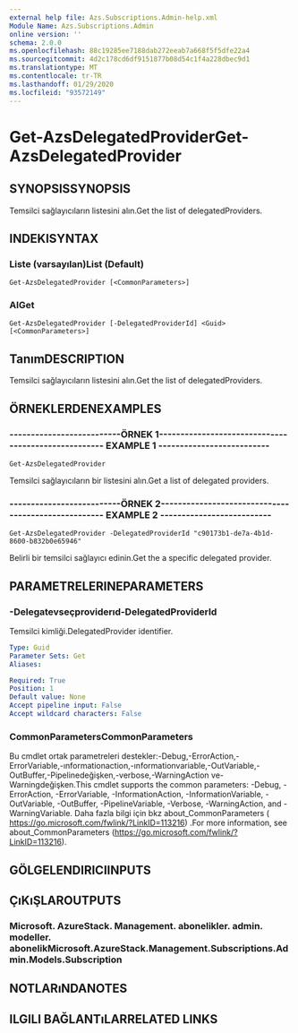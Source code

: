 ```yaml
---
external help file: Azs.Subscriptions.Admin-help.xml
Module Name: Azs.Subscriptions.Admin
online version: ''
schema: 2.0.0
ms.openlocfilehash: 88c19285ee7188dab272eeab7a668f5f5dfe22a4
ms.sourcegitcommit: 4d2c178cd6df9151877b08d54c1f4a228dbec9d1
ms.translationtype: MT
ms.contentlocale: tr-TR
ms.lasthandoff: 01/29/2020
ms.locfileid: "93572149"
---
```

# <span data-ttu-id="cdf63-101">Get-AzsDelegatedProvider</span><span class="sxs-lookup"><span data-stu-id="cdf63-101">Get-AzsDelegatedProvider</span></span>

## <span data-ttu-id="cdf63-102">SYNOPSIS</span><span class="sxs-lookup"><span data-stu-id="cdf63-102">SYNOPSIS</span></span>
<span data-ttu-id="cdf63-103">Temsilci sağlayıcıların listesini alın.</span><span class="sxs-lookup"><span data-stu-id="cdf63-103">Get the list of delegatedProviders.</span></span>

## <span data-ttu-id="cdf63-104">INDEKI</span><span class="sxs-lookup"><span data-stu-id="cdf63-104">SYNTAX</span></span>

### <span data-ttu-id="cdf63-105">Liste (varsayılan)</span><span class="sxs-lookup"><span data-stu-id="cdf63-105">List (Default)</span></span>
```
Get-AzsDelegatedProvider [<CommonParameters>]
```

### <span data-ttu-id="cdf63-106">Al</span><span class="sxs-lookup"><span data-stu-id="cdf63-106">Get</span></span>
```
Get-AzsDelegatedProvider [-DelegatedProviderId] <Guid> [<CommonParameters>]
```

## <span data-ttu-id="cdf63-107">Tanım</span><span class="sxs-lookup"><span data-stu-id="cdf63-107">DESCRIPTION</span></span>
<span data-ttu-id="cdf63-108">Temsilci sağlayıcıların listesini alın.</span><span class="sxs-lookup"><span data-stu-id="cdf63-108">Get the list of delegatedProviders.</span></span>

## <span data-ttu-id="cdf63-109">ÖRNEKLERDEN</span><span class="sxs-lookup"><span data-stu-id="cdf63-109">EXAMPLES</span></span>

### <span data-ttu-id="cdf63-110">--------------------------ÖRNEK 1--------------------------</span><span class="sxs-lookup"><span data-stu-id="cdf63-110">-------------------------- EXAMPLE 1 --------------------------</span></span>
```
Get-AzsDelegatedProvider
```

<span data-ttu-id="cdf63-111">Temsilci sağlayıcıların bir listesini alın.</span><span class="sxs-lookup"><span data-stu-id="cdf63-111">Get a list of delegated providers.</span></span>

### <span data-ttu-id="cdf63-112">--------------------------ÖRNEK 2--------------------------</span><span class="sxs-lookup"><span data-stu-id="cdf63-112">-------------------------- EXAMPLE 2 --------------------------</span></span>
```
Get-AzsDelegatedProvider -DelegatedProviderId "c90173b1-de7a-4b1d-8600-b832b0e65946"
```

<span data-ttu-id="cdf63-113">Belirli bir temsilci sağlayıcı edinin.</span><span class="sxs-lookup"><span data-stu-id="cdf63-113">Get the a specific delegated provider.</span></span>

## <span data-ttu-id="cdf63-114">PARAMETRELERINE</span><span class="sxs-lookup"><span data-stu-id="cdf63-114">PARAMETERS</span></span>

### <span data-ttu-id="cdf63-115">-Delegatevseçproviderıd</span><span class="sxs-lookup"><span data-stu-id="cdf63-115">-DelegatedProviderId</span></span>
<span data-ttu-id="cdf63-116">Temsilci kimliği.</span><span class="sxs-lookup"><span data-stu-id="cdf63-116">DelegatedProvider identifier.</span></span>

```yaml
Type: Guid
Parameter Sets: Get
Aliases: 

Required: True
Position: 1
Default value: None
Accept pipeline input: False
Accept wildcard characters: False
```

### <span data-ttu-id="cdf63-117">CommonParameters</span><span class="sxs-lookup"><span data-stu-id="cdf63-117">CommonParameters</span></span>
<span data-ttu-id="cdf63-118">Bu cmdlet ortak parametreleri destekler:-Debug,-ErrorAction,-ErrorVariable,-ınformationaction,-ınformationvariable,-OutVariable,-OutBuffer,-Pipelinedeğişken,-verbose,-WarningAction ve-Warningdeğişken.</span><span class="sxs-lookup"><span data-stu-id="cdf63-118">This cmdlet supports the common parameters: -Debug, -ErrorAction, -ErrorVariable, -InformationAction, -InformationVariable, -OutVariable, -OutBuffer, -PipelineVariable, -Verbose, -WarningAction, and -WarningVariable.</span></span> <span data-ttu-id="cdf63-119">Daha fazla bilgi için bkz about_CommonParameters ( https://go.microsoft.com/fwlink/?LinkID=113216) .</span><span class="sxs-lookup"><span data-stu-id="cdf63-119">For more information, see about_CommonParameters (https://go.microsoft.com/fwlink/?LinkID=113216).</span></span>

## <span data-ttu-id="cdf63-120">GÖLGELENDIRICI</span><span class="sxs-lookup"><span data-stu-id="cdf63-120">INPUTS</span></span>

## <span data-ttu-id="cdf63-121">ÇıKıŞLAR</span><span class="sxs-lookup"><span data-stu-id="cdf63-121">OUTPUTS</span></span>

### <span data-ttu-id="cdf63-122">Microsoft. AzureStack. Management. abonelikler. admin. modeller. abonelik</span><span class="sxs-lookup"><span data-stu-id="cdf63-122">Microsoft.AzureStack.Management.Subscriptions.Admin.Models.Subscription</span></span>

## <span data-ttu-id="cdf63-123">NOTLARıNDA</span><span class="sxs-lookup"><span data-stu-id="cdf63-123">NOTES</span></span>

## <span data-ttu-id="cdf63-124">ILGILI BAĞLANTıLAR</span><span class="sxs-lookup"><span data-stu-id="cdf63-124">RELATED LINKS</span></span>

